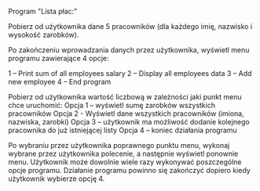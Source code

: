 Program "Lista płac:"

Pobierz od użytkownika dane 5 pracowników (dla każdego imię, nazwisko i wysokość zarobków). 

Po zakończeniu wprowadzania danych przez użytkownika, wyświetl menu programu zawierające 4 opcje:

1 – Print sum of all employees salary
2 – Display all employees data
3 – Add new employee
4 – End program

Pobierz od użytkownika wartość liczbową w zależności jaki punkt menu chce uruchomić:
Opcja 1 – wyświetl sumę zarobków wszystkich pracowników
Opcja 2 - Wyświetl dane wszystkich pracowników (imiona, nazwiska, zarobki)
Opcja 3 – użytkownik ma możliwość dodanie kolejnego pracownika do już istniejącej listy
Opcja 4 – koniec działania programu

Po wybraniu przez użytkownika poprawnego punktu menu, wykonaj wybrane przez użytkownika polecenie, a następnie wyświetl ponownie menu. 
Użytkownik może dowolnie wiele razy wykonywać poszczególne opcje programu. Działanie programu powinno się zakończyć dopiero kiedy użytkownik wybierze opcję 4.

